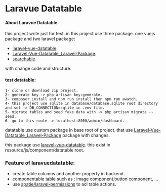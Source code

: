 # Laravue Datatable

#### About Laravue Datatable

this project write just for test. in this project use three package. one vuejs package and two laravel package:

- [laravel-vue-datatable](https://github.com/jamesdordoy/laravel-vue-datatable).
- [Laravel-Vue-Datatable_Laravel-Package](https://github.com/jamesdordoy/Laravel-Vue-Datatable_Laravel-Package).
- [searchable](https://github.com/nicolaslopezj/searchable).

with change code and structure.

#### test datatable:
```
1- clone or download zip project.
2- generate key -> php artisan key:generate.
3- composer install and npm run install then npm run awatch.
4- this project use sqlite in database/database.sqlite root directory and set -> DB_CONNECTION=sqlite in .env file.
5- migrate tables and seed fake data with -> php artisan migrate --seed.
6- go to this route -> localhost:8000/admin/dashboard.
```

datatable use custom package in base root of project. that use [Laravel-Vue-Datatable_Laravel-Package](https://github.com/jamesdordoy/Laravel-Vue-Datatable_Laravel-Package) package with changes.

this package use [laravel-vue-datatable](https://github.com/jamesdordoy/laravel-vue-datatable).
this exist in resource/js/component/datatable root.


### Feature of laravuedatatable:

- create table columns and another property in backend.
- componentable table such as : image component,button component, ...
- use [spatie/laravel-permissions](https://github.com/spatie/laravel-permission) to acl table actions.

